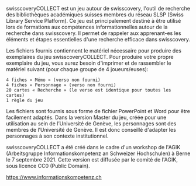 swisscoveryCOLLECT est un jeu autour de swisscovery, l'outil de recherche des bibliothèques académiques suisses membres du réseau SLSP (Swiss Library Service Platform). Ce jeu est principalement destiné à être utilisé lors de formations aux compétences informationnelles autour de la recherche dans swisscovery. Il permet de rappeler aux apprenant-es les éléments et étapes essentielles d'une recherche efficace dans swisscovery.

Les fichiers fournis contiennent le matériel nécessaire pour produire des exemplaires du jeu swisscoveryCOLLECT. Pour produire votre propre exemplaire du jeu, vous aurez besoin d'imprimer et de rassembler le matériel suivant (pour chaque groupe de 4 joueurs/euses):

    4 fiches « Mémo » (verso non fourni)
    4 fiches « Personnage » (verso non fourni)
    20 cartes « Recherche » (le verso est identique pour toutes les cartes)
    1 règle du jeu

Les fichiers sont fournis sous forme de fichier PowerPoint et Word pour être facilement adaptés. Dans la version Master du jeu, créée pour une utilisation au sein de l’Université de Genève, les personnages sont des membres de l’Université de Genève. Il est donc conseillé d'adapter les personnages à son contexte institutionnel.

swisscoveryCOLLECT a été créé dans le cadre d'un workshop de l'AGIK (Arbeitsgruppe Informationskompetenz an Schweizer Hochschulen) à Berne le 7 septembre 2021. Cette version est diffusée par le comité de l'AGIK, sous licence CC0 (Public Domain).

https://www.informationskompetenz.ch

